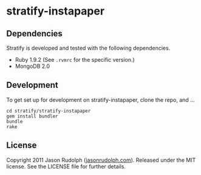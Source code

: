 # stratify-instapaper

## Dependencies

Stratify is developed and tested with the following dependencies.

* Ruby 1.9.2 (See `.rvmrc` for the specific version.)
* MongoDB 2.0

## Development

To get set up for development on stratify-instapaper, clone the repo, and ...

    cd stratify/stratify-instapaper
    gem install bundler
    bundle
    rake

## License

Copyright 2011 Jason Rudolph ([jasonrudolph.com](http://jasonrudolph.com)). Released under the MIT license. See the LICENSE file for further details.
